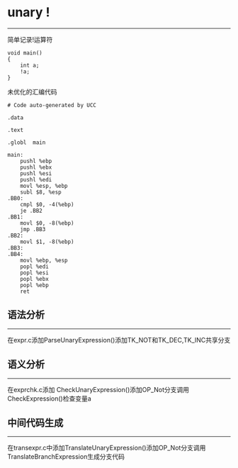 # unary !
---
简单记录!运算符
```
void main()
{
    int a;
    !a;
}
```
未优化的汇编代码
```
# Code auto-generated by UCC

.data

.text

.globl	main

main:
	pushl %ebp
	pushl %ebx
	pushl %esi
	pushl %edi
	movl %esp, %ebp
	subl $8, %esp
.BB0:
	cmpl $0, -4(%ebp)
	je .BB2
.BB1:
	movl $0, -8(%ebp)
	jmp .BB3
.BB2:
	movl $1, -8(%ebp)
.BB3:
.BB4:
	movl %ebp, %esp
	popl %edi
	popl %esi
	popl %ebx
	popl %ebp
	ret

```

## 语法分析
---
在expr.c添加ParseUnaryExpression()添加TK_NOT和TK_DEC,TK_INC共享分支

## 语义分析
---
在exprchk.c添加 CheckUnaryExpression()添加OP_Not分支调用CheckExpression()检查变量a

## 中间代码生成
---
在transexpr.c中添加TranslateUnaryExpression()添加OP_Not分支调用TranslateBranchExpression生成分支代码